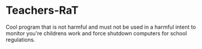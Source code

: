 # Teachers-RaT
Cool program that is not harmful and must not be used in a harmful intent to monitor you're childrens work and force shutdown computers for school regulations.
